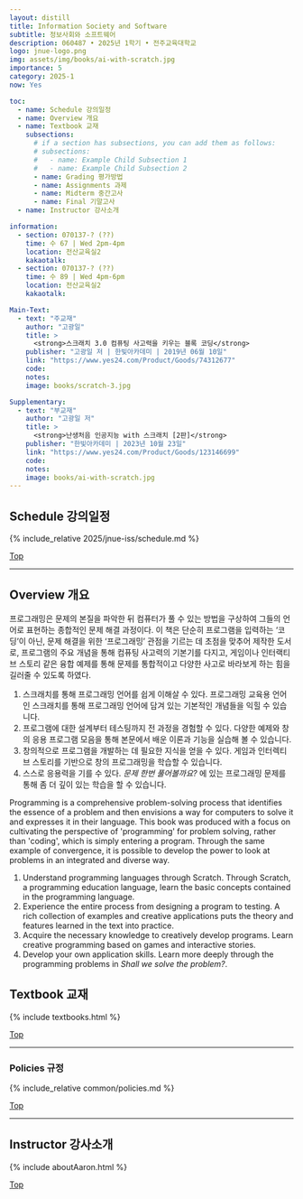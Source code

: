 ```yaml
---
layout: distill
title: Information Society and Software
subtitle: 정보사회와 소프트웨어
description: 060487 • 2025년 1학기 • 전주교육대학교
logo: jnue-logo.png
img: assets/img/books/ai-with-scratch.jpg
importance: 5
category: 2025-1
now: Yes

toc:
  - name: Schedule 강의일정
  - name: Overview 개요
  - name: Textbook 교재
    subsections:
      # if a section has subsections, you can add them as follows:
      # subsections:
      #   - name: Example Child Subsection 1
      #   - name: Example Child Subsection 2
      - name: Grading 평가방법
      - name: Assignments 과제
      - name: Midterm 중간고사
      - name: Final 기말고사
  - name: Instructor 강사소개

information:
  - section: 070137-? (??)
    time: 수 67 | Wed 2pm-4pm
    location: 전산교육실2
    kakaotalk:
  - section: 070137-? (??)
    time: 수 89 | Wed 4pm-6pm
    location: 전산교육실2
    kakaotalk:

Main-Text:
  - text: "주교재"
    author: "고광일"
    title: >
      <strong>스크래치 3.0 컴퓨팅 사고력을 키우는 블록 코딩</strong>
    publisher: "고광일 저 | 한빛아카데미 | 2019년 06월 10일"
    link: "https://www.yes24.com/Product/Goods/74312677"
    code:
    notes:
    image: books/scratch-3.jpg

Supplementary:
  - text: "부교재"
    author: "고광일 저"
    title: >
      <strong>난생처음 인공지능 with 스크래치 [2판]</strong>
    publisher: "한빛아카데미 | 2023년 10월 23일"
    link: "https://www.yes24.com/Product/Goods/123146699"
    code:
    notes:
    image: books/ai-with-scratch.jpg
---
```


## Schedule 강의일정

{% include_relative 2025/jnue-iss/schedule.md %}

<a class="btncv" href="#">Top</a>

---

## Overview 개요

프로그래밍은 문제의 본질을 파악한 뒤 컴퓨터가 풀 수 있는 방법을 구상하여 그들의 언어로 표현하는 종합적인 문제 해결 과정이다. 이 책은 단순히 프로그램을 입력하는 ‘코딩’이 아닌, 문제 해결을 위한 ‘프로그래밍’ 관점을 기르는 데 초점을 맞추어 제작한 도서로, 프로그램의 주요 개념을 통해 컴퓨팅 사고력의 기본기를 다지고, 게임이나 인터랙티브 스토리 같은 융합 예제를 통해 문제를 통합적이고 다양한 사고로 바라보게 하는 힘을 길러줄 수 있도록 하였다.

1. 스크래치를 통해 프로그래밍 언어를 쉽게 이해살 수 있다. 프로그래밍 교육용 언어인 스크래치를 통해 프로그래밍 언어에 담겨 있는 기본적인 개념들을 익힐 수 있습니다.
2. 프로그램에 대한 설계부터 테스팅까지 전 과정을 경험할 수 있다. 다양한 예제와 창의 응용 프로그램 모음을 통해 본문에서 배운 이론과 기능을 실습해 볼 수 있습니다.
3. 창의적으로 프로그램을 개발하는 데 필요한 지식을 얻을 수 있다. 게임과 인터렉티브 스토리를 기반으로 창의 프로그래밍을 학습할 수 있습니다.
4. 스스로 응용력을 기를 수 있다. _문제 한번 풀어볼까요?_ 에 있는 프로그래밍 문제를 통해 좀 더 깊이 있는 학습을 할 수 있습니다.

Programming is a comprehensive problem-solving process that identifies the essence of a problem and then envisions a way for computers to solve it and expresses it in their language. This book was produced with a focus on cultivating the perspective of 'programming' for problem solving, rather than 'coding', which is simply entering a program. Through the same example of convergence, it is possible to develop the power to look at problems in an integrated and diverse way.

1. Understand programming languages through Scratch. Through Scratch, a programming education language, learn the basic concepts contained in the programming language.
2. Experience the entire process from designing a program to testing. A rich collection of examples and creative applications puts the theory and features learned in the text into practice.
3. Acquire the necessary knowledge to creatively develop programs. Learn creative programming based on games and interactive stories.
4. Develop your own application skills. Learn more deeply through the programming problems in _Shall we solve the problem?_.

## Textbook 교재

{% include textbooks.html %}

<a class="btncv" href="#">Top</a>

---

### Policies 규정

{% include_relative common/policies.md %}

<a class="btncv" href="#">Top</a>

---

## Instructor 강사소개

{% include aboutAaron.html %}

<a class="btncv" href="#">Top</a>
